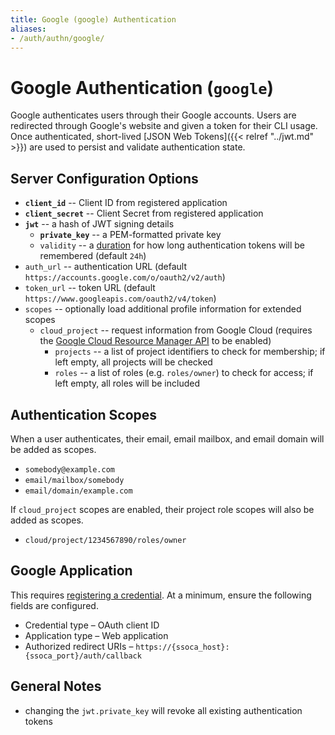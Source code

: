 ```yaml
---
title: Google (google) Authentication
aliases:
- /auth/authn/google/
---
```


# Google Authentication (`google`)

Google authenticates users through their Google accounts. Users are redirected through Google's website and given a token for their CLI usage. Once authenticated, short-lived [JSON Web Tokens]({{< relref "../jwt.md" >}}) are used to persist and validate authentication state.


## Server Configuration Options

 * **`client_id`** -- Client ID from registered application
 * **`client_secret`** -- Client Secret from registered application
 * **`jwt`** -- a hash of JWT signing details
    * **`private_key`** -- a PEM-formatted private key
    * `validity` -- a [duration](https://golang.org/pkg/time/#ParseDuration) for how long authentication tokens will be remembered (default `24h`)
 * `auth_url` -- authentication URL (default `https://accounts.google.com/o/oauth2/v2/auth`)
 * `token_url` -- token URL (default `https://www.googleapis.com/oauth2/v4/token`)
 * `scopes` -- optionally load additional profile information for extended scopes
    * `cloud_project` -- request information from Google Cloud (requires the [Google Cloud Resource Manager API](https://console.cloud.google.com/apis/api/cloudresourcemanager.googleapis.com/overview) to be enabled)
       * `projects` -- a list of project identifiers to check for membership; if left empty, all projects will be checked
       * `roles` -- a list of roles (e.g. `roles/owner`) to check for access; if left empty, all roles will be included


## Authentication Scopes

When a user authenticates, their email, email mailbox, and email domain will be added as scopes.

 * `somebody@example.com`
 * `email/mailbox/somebody`
 * `email/domain/example.com`

If `cloud_project` scopes are enabled, their project role scopes will also be added as scopes.

 * `cloud/project/1234567890/roles/owner`


## Google Application

This requires [registering a credential](https://console.cloud.google.com/apis/credentials). At a minimum, ensure the following fields are configured.

 * Credential type &ndash; OAuth client ID
 * Application type &ndash; Web application
 * Authorized redirect URIs &ndash; `https://{ssoca_host}:{ssoca_port}/auth/callback`


## General Notes

 * changing the `jwt.private_key` will revoke all existing authentication tokens
